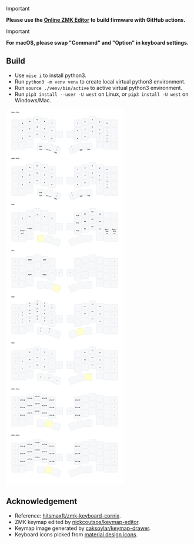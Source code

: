 > [!IMPORTANT]
>
> **Please use the [Online ZMK Editor](https://nickcoutsos.github.io/keymap-editor) to build firmware with GitHub actions.**

> [!IMPORTANT]
>
> **For macOS, please swap "Command" and "Option" in keyboard settings.**

## Build

- Use `mise i` to install python3.
- Run `python3 -m venv venv` to create local virtual python3 environment.
- Run `source ./venv/bin/active` to active virtual python3 environment.
- Run `pip3 install --user -U west` on Linux, or `pip3 install -U west` on Windows/Mac.

<img src="keymap-drawer/cornix.svg" >

## Acknowledgement

- Reference: [hitsmaxft/zmk-keyboard-cornix](https://github.com/hitsmaxft/zmk-keyboard-cornix).
- ZMK keymap edited by [nickcoutsos/keymap-editor](https://github.com/nickcoutsos/keymap-editor).
- Keymap image generated by [caksoylar/keymap-drawer](https://github.com/caksoylar/keymap-drawer).
- Keyboard icons picked from [material design icons](https://pictogrammers.com/library/mdi/).
